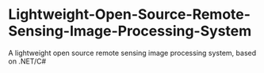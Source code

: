 # Lightweight-Open-Source-Remote-Sensing-Image-Processing-System
A lightweight open source remote sensing image processing system, based on .NET/C#
